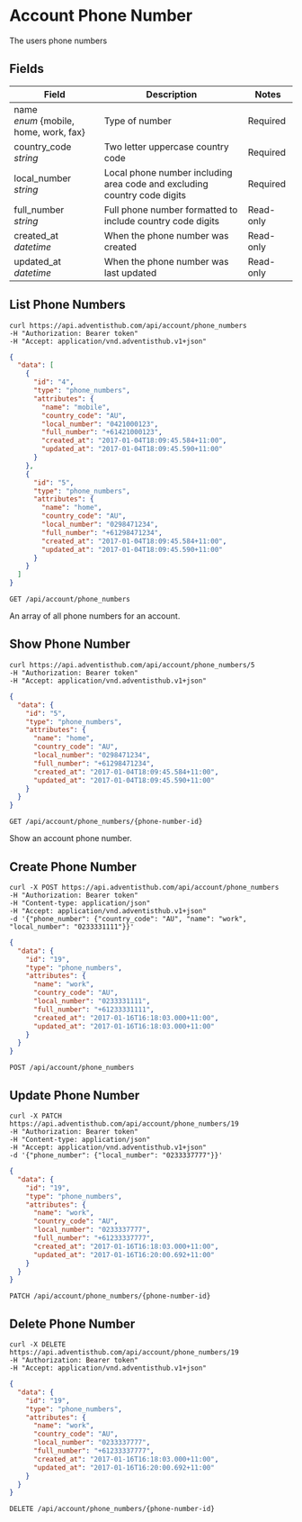 # Account Phone Number

The users phone numbers

## Fields

Field | Description | Notes
----- | ----------- | -----
name<br> *enum* {mobile, home, work, fax} | Type of number | Required
country_code<br> *string* | Two letter uppercase country code | Required
local_number<br> *string* | Local phone number including area code and excluding country code digits | Required
full_number<br> *string* | Full phone number formatted to include country code digits | Read-only
created_at<br> *datetime* | When the phone number was created | Read-only
updated_at<br> *datetime* | When the phone number was last updated | Read-only

## List Phone Numbers
```shell
curl https://api.adventisthub.com/api/account/phone_numbers
-H "Authorization: Bearer token"
-H "Accept: application/vnd.adventisthub.v1+json"
```
```json
{
  "data": [
    {
      "id": "4",
      "type": "phone_numbers",
      "attributes": {
        "name": "mobile",
        "country_code": "AU",
        "local_number": "0421000123",
        "full_number": "+61421000123",
        "created_at": "2017-01-04T18:09:45.584+11:00",
        "updated_at": "2017-01-04T18:09:45.590+11:00"
      }
    },
    {
      "id": "5",
      "type": "phone_numbers",
      "attributes": {
        "name": "home",
        "country_code": "AU",
        "local_number": "0298471234",
        "full_number": "+61298471234",
        "created_at": "2017-01-04T18:09:45.584+11:00",
        "updated_at": "2017-01-04T18:09:45.590+11:00"
      }
    }
  ]
}
```

`GET /api/account/phone_numbers`

An array of all phone numbers for an account.

## Show Phone Number
```shell
curl https://api.adventisthub.com/api/account/phone_numbers/5
-H "Authorization: Bearer token"
-H "Accept: application/vnd.adventisthub.v1+json"
```
```json
{
  "data": {
    "id": "5",
    "type": "phone_numbers",
    "attributes": {
      "name": "home",
      "country_code": "AU",
      "local_number": "0298471234",
      "full_number": "+61298471234",
      "created_at": "2017-01-04T18:09:45.584+11:00",
      "updated_at": "2017-01-04T18:09:45.590+11:00"
    }
  }
}
```

`GET /api/account/phone_numbers/{phone-number-id}`

Show an account phone number.

## Create Phone Number

```shell
curl -X POST https://api.adventisthub.com/api/account/phone_numbers
-H "Authorization: Bearer token"
-H "Content-type: application/json"
-H "Accept: application/vnd.adventisthub.v1+json"
-d '{"phone_number": {"country_code": "AU", "name": "work", "local_number": "0233331111"}}'
```
```json
{
  "data": {
    "id": "19",
    "type": "phone_numbers",
    "attributes": {
      "name": "work",
      "country_code": "AU",
      "local_number": "0233331111",
      "full_number": "+61233331111",
      "created_at": "2017-01-16T16:18:03.000+11:00",
      "updated_at": "2017-01-16T16:18:03.000+11:00"
    }
  }
}
```

`POST /api/account/phone_numbers`

## Update Phone Number

```shell
curl -X PATCH https://api.adventisthub.com/api/account/phone_numbers/19
-H "Authorization: Bearer token"
-H "Content-type: application/json"
-H "Accept: application/vnd.adventisthub.v1+json"
-d '{"phone_number": {"local_number": "0233337777"}}'
```
```json
{
  "data": {
    "id": "19",
    "type": "phone_numbers",
    "attributes": {
      "name": "work",
      "country_code": "AU",
      "local_number": "0233337777",
      "full_number": "+61233337777",
      "created_at": "2017-01-16T16:18:03.000+11:00",
      "updated_at": "2017-01-16T16:20:00.692+11:00"
    }
  }
}
```

`PATCH /api/account/phone_numbers/{phone-number-id}`

## Delete Phone Number

```shell
curl -X DELETE https://api.adventisthub.com/api/account/phone_numbers/19
-H "Authorization: Bearer token"
-H "Accept: application/vnd.adventisthub.v1+json"
```
```json
{
  "data": {
    "id": "19",
    "type": "phone_numbers",
    "attributes": {
      "name": "work",
      "country_code": "AU",
      "local_number": "0233337777",
      "full_number": "+61233337777",
      "created_at": "2017-01-16T16:18:03.000+11:00",
      "updated_at": "2017-01-16T16:20:00.692+11:00"
    }
  }
}
```

`DELETE /api/account/phone_numbers/{phone-number-id}`